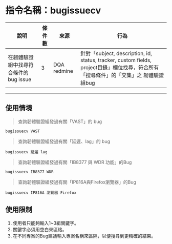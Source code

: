 # 指令名稱：bugissuecv

| 說明 | 條件數 | 來源 | 行為 |
| --- | --- | --- | --- |
| 在韌體驗證組中找尋符合條件的bug issue | 3 | DQA redmine | 針對「subject, description, id, status, tracker, custom fields, project目錄」欄位找尋，符合所有「搜尋條件」的「交集」之 韌體驗證組bug |

---

## 使用情境

> 查詢韌體驗證組發過有關「VAST」的 bug

```
bugissuecv VAST
```

> 查詢韌體驗證組發過有關「延遲、lag」的 bug

```
bugissuecv 延遲 lag
```

> 查詢韌體驗證組發過有關「IB8377 與 WDR 功能」的Bug

```
bugissuecv IB8377 WDR
```

> 查詢韌體驗證組發過有關「IP816A與Firefox瀏覽器」的Bug

```
bugissuecv IP816A 瀏覽器 Firefox
```

## 使用限制

1. 使用者只能夠輸入1~3組關鍵字。
2. 關鍵字必須用空白來區格。
3. 在不同專案的Bug建議輸入專案名稱來區隔，以便搜尋到更精確的結果。



